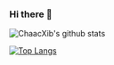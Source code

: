 ### Hi there 👋

![ChaacXib's github stats](https://github-readme-stats.vercel.app/api?username=chaacxib&count_private=true&show_icons=true&theme=transparent)

[![Top Langs](https://github-readme-stats.vercel.app/api/top-langs/?username=chaacxib&count_private=true&show_icons=true&theme=transparent)](https://github.com/anuraghazra/github-readme-stats)

<!--
**chaacxib/chaacxib** is a ✨ _special_ ✨ repository because its `README.md` (this file) appears on your GitHub profile.

Here are some ideas to get you started:

- 🔭 I’m currently working on ...
- 🌱 I’m currently learning ...
- 👯 I’m looking to collaborate on ...
- 🤔 I’m looking for help with ...
- 💬 Ask me about ...
- 📫 How to reach me: ...
- 😄 Pronouns: ...
- ⚡ Fun fact: ...
-->
